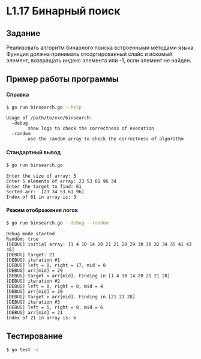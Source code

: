 # L1.17 Бинарный поиск
## Задание
Реализовать алгоритм бинарного поиска встроенными методами языка. Функция должна принимать отсортированный слайс и искомый элемент, возвращать индекс элемента или -1, если элемент не найден.
## Пример работы программы
#### Справка
```bash
$ go run binsearch.go --help
```
```
Usage of /path/to/exe/binsearch:
  -debug
    	show logs to check the correctness of execution
  -random
    	use the random array to check the correctness of algorithm
```

#### Стандартный вывод 
```bash
$ go run binsearch.go
```
```
Enter the size of array: 5
Enter 5 elements of array: 23 53 61 96 34
Enter the target to find: 61
Sorted arr:  [23 34 53 61 96]
Index of 61 in array is: 3
```

#### Режим отображения логов
```bash 
$ go run binsearch.go --debug --random
```
```
Debug mode started
Random: true
[DEBUG] initial array: [1 4 10 14 20 21 21 28 29 30 30 32 34 35 41 43 45]
[DEBUG] target: 21
[DEBUG] iteration #1
[DEBUG] left = 0, right = 17, mid = 8
[DEBUG] arr[mid] = 29
[DEBUG] target < arr[mid]. Finding in [1 4 10 14 20 21 21 28]
[DEBUG] iteration #2
[DEBUG] left = 0, right = 8, mid = 4
[DEBUG] arr[mid] = 20
[DEBUG] target > arr[mid]. Finding in [21 21 28]
[DEBUG] iteration #3
[DEBUG] left = 5, right = 8, mid = 6
[DEBUG] arr[mid] = 21
Index of 21 in array is: 6
```
## Тестирование
```bash
$ go test -v
```
